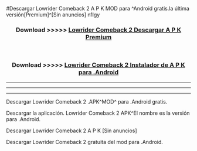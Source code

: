#Descargar Lowrider Comeback 2  A P K MOD para ^Android gratis.la última versión[Premium]^[Sin anuncios] n1lgy



<div align="center">
<h3>Download >>>>> <a href="https://es-web.web.app/?es= Lowrider Comeback 2 ">Lowrider Comeback 2  Descargar A P K Premium</a></h3><br>

<h3>Download >>>>> <a href="https://es-web.web.app/?es= Lowrider Comeback 2 ">Lowrider Comeback 2  Instalador de A P K para .Android</a></h3>
</div>


----------------------------------------------------------

----------------------------------------------------------

----------------------------------------------------------

Descargar Lowrider Comeback 2  .APK^MOD^ para .Android gratis.

Descargar la aplicación. Lowrider Comeback 2  APK^El nombre es la versión para .Android.

Descargar Lowrider Comeback 2  A P K [Sin anuncios]

Descargar Lowrider Comeback 2  gratuita del mod para .Android.